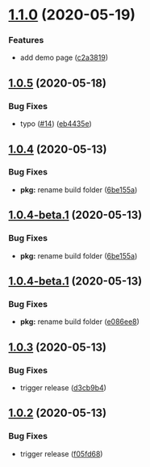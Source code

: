 # [1.1.0](https://github.com/SocialGouv/traducteur-legistique/compare/v1.0.5...v1.1.0) (2020-05-19)


### Features

* add demo page ([c2a3819](https://github.com/SocialGouv/traducteur-legistique/commit/c2a38195ab7c09eeb4f875df0e95b081aabc1f6d))

## [1.0.5](https://github.com/SocialGouv/traducteur-legistique/compare/v1.0.4...v1.0.5) (2020-05-18)


### Bug Fixes

* typo ([#14](https://github.com/SocialGouv/traducteur-legistique/issues/14)) ([eb4435e](https://github.com/SocialGouv/traducteur-legistique/commit/eb4435ef86904c37678c83f4d50d483a54dcaf50))

## [1.0.4](https://github.com/SocialGouv/traducteur-legistique/compare/v1.0.3...v1.0.4) (2020-05-13)


### Bug Fixes

* **pkg:** rename build folder ([6be155a](https://github.com/SocialGouv/traducteur-legistique/commit/6be155a71067da6891a7b3d3369005a6bf539858))

## [1.0.4-beta.1](https://github.com/SocialGouv/traducteur-legistique/compare/v1.0.3...v1.0.4-beta.1) (2020-05-13)


### Bug Fixes

* **pkg:** rename build folder ([6be155a](https://github.com/SocialGouv/traducteur-legistique/commit/6be155a71067da6891a7b3d3369005a6bf539858))

## [1.0.4-beta.1](https://github.com/SocialGouv/traducteur-legistique/compare/v1.0.3...v1.0.4-beta.1) (2020-05-13)


### Bug Fixes

* **pkg:** rename build folder ([e086ee8](https://github.com/SocialGouv/traducteur-legistique/commit/e086ee8d191daa5a2809ab2bb8892df7f7dc57aa))

## [1.0.3](https://github.com/SocialGouv/traducteur-legistique/compare/v1.0.2...v1.0.3) (2020-05-13)


### Bug Fixes

* trigger release ([d3cb9b4](https://github.com/SocialGouv/traducteur-legistique/commit/d3cb9b43838c56586289d07f18e6249b78160438))

## [1.0.2](https://github.com/SocialGouv/traducteur-legistique/compare/v1.0.1...v1.0.2) (2020-05-13)


### Bug Fixes

* trigger release ([f05fd68](https://github.com/SocialGouv/traducteur-legistique/commit/f05fd68d4df68a0ba2a600943af5985017230d94))
